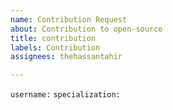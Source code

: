 ```yaml
---
name: Contribution Request
about: Contribution to open-source
title: contribution
labels: Contribution
assignees: thehassantahir

---
```


`username:`
`specialization:`
